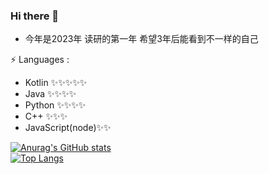 ### Hi there 👋

<!--
**wenvelope/wenvelope** is a ✨ _special_ ✨ repository because its `README.md` (this file) appears on your GitHub profile.

Here are some ideas to get you started:

- 🔭 I’m currently working on ...
- 🌱 I’m currently learning ...
- 👯 I’m looking to collaborate on ...
- 🤔 I’m looking for help with ...
- 💬 Ask me about ...
- 📫 How to reach me: ...
- 😄 Pronouns: ...
-->
- 今年是2023年 读研的第一年 希望3年后能看到不一样的自己

⚡ Languages : 
- Kotlin ✨✨✨✨✨
- Java ✨✨✨✨
- Python ✨✨✨✨
- C++ ✨✨✨
- JavaScript(node)✨✨




[![Anurag's GitHub stats](https://github-readme-stats.vercel.app/api?username=wenvelope&show_icons=false)](https://github.com/anuraghazra/github-readme-stats)  
[![Top Langs](https://github-readme-stats.vercel.app/api/top-langs/?username=wenvelope&hide=CSS,html,javascript,ejs)](https://github.com/anuraghazra/github-readme-stats)
